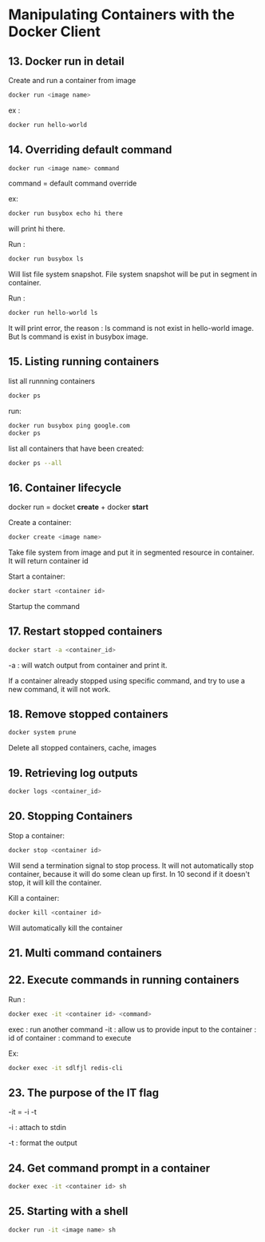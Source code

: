 # Manipulating Containers with the Docker Client

## 13. Docker run in detail

Create and run a container from image

```sh
docker run <image name>
```

ex :
```sh
docker run hello-world
```

## 14. Overriding default command

```sh
docker run <image name> command
```

command = default command override

ex:
```sh
docker run busybox echo hi there
```

will print hi there.

Run :
```sh
docker run busybox ls
```

Will list file system snapshot. File system snapshot will be put in segment in container.

Run :
```sh
docker run hello-world ls
```

It will print error, the reason : ls command is not exist in hello-world image. But ls command is exist in busybox image.

## 15. Listing running containers

list all runnning containers

```sh
docker ps
```

run:
```sh
docker run busybox ping google.com
docker ps
```

list all containers that have been created:
```sh
docker ps --all
```

## 16. Container lifecycle

docker run = docket **create** + docker **start**

Create a container:
```sh
docker create <image name>
```
Take file system from image and put it in segmented resource in container. It will return container id


Start a container:
```sh
docker start <container id>
```
Startup the command

## 17. Restart stopped containers

```sh
docker start -a <container_id>
```

-a : will watch output from container and print it.

If a container already stopped using specific command, and try to use a new command, it will not work.

## 18. Remove stopped containers

```sh
docker system prune
```

Delete all stopped containers, cache, images

## 19. Retrieving log outputs

```sh
docker logs <container_id>
```

## 20. Stopping Containers

Stop a container:
```sh
docker stop <container id>
```
Will send a termination signal to stop process. It will not automatically stop container, because it will do some clean up first. In 10 second if it doesn't stop, it will kill the container.

Kill a container:
```sh
docker kill <container id>
```
Will automatically kill the container

## 21. Multi command containers

## 22. Execute commands in running containers

Run :
```sh
docker exec -it <container id> <command>
```

exec : run another command
-it : allow us to provide input to the container
<container id> : id of container
<command> : command to execute

Ex:
```sh
docker exec -it sdlfjl redis-cli
```

## 23. The purpose of the IT flag

-it = -i -t

-i : attach to stdin

-t : format the output

## 24. Get command prompt in a container

```sh
docker exec -it <container id> sh
```

## 25. Starting with a shell

```sh
docker run -it <image name> sh
```
